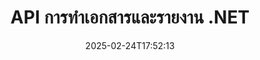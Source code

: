 ---
############################# Static ############################
layout: "landing"
date: 2025-02-24T17:52:13
draft: false

lang: th
product: "Assembly"
product_tag: "assembly"
platform: "Net"
platform_tag: "net"

############################# Drop-down ############################
supported_platforms:
  items:
    # supported_platforms loop
    - title: ".NET"
      tag: "net"
    # supported_platforms loop
    - title: "Java"
      tag: "java"
    # supported_platforms loop
    - title: "Node.js"
      tag: "nodejs-java"

############################# Head ############################
head_title: "API .NET สำหรับการทำเอกสาร การประกอบและการสร้างรายงาน"
head_description: "API C# .NET สำหรับการทำเอกสาร การประกอบและการสร้างรายงาน สร้าง PDF, Word, Excel, PPTX, HTML และเอกสารอีเมลจากเทมเพลตที่กำหนดเอง"

############################# Header ############################
title: "API การทำเอกสารและรายงาน .NET"
description: "สร้างรายงานในแอปพลิเคชัน .NET โดยการกำหนดเทมเพลตและรวมข้อมูล"
words:
  for: "สำหรับ"

actions:
  main: "ดาวน์โหลดทดลองใช้ฟรีผ่าน Nuget"
  main_link: "https://www.nuget.org/packages/GroupDocs.Assembly"
  alt: "การจัดทำใบอนุญาต"
  alt_link: "https://purchase.groupdocs.com/pricing/assembly/net/"
  title: "พร้อมเริ่มต้นแล้วหรือยัง?"
  description: "ลองใช้ฟีเจอร์ของ GroupDocs.Assembly ฟรีหรือขอใบอนุญาต"

release:
  title: "เวอร์ชัน {0} วางจำหน่ายแล้ว"
  notes: "ดูสิ่งที่ใหม่"
  downloads: "ดาวน์โหลด"
  link: "https://releases.groupdocs.com/assembly/net/"

code:
  title: "กรอกกราฟใน DOCX โดยใช้ C#"
  more: "ตัวอย่างเพิ่มเติม"
  more_link: "https://github.com/groupdocs-assembly/GroupDocs.Assembly-for-.NET/"
  install: "dotnet add package GroupDocs.Assembly"
  content: |
    ```csharp {style=abap}   
    // เส้นทางไปยังเทมเพลตหลัก
    string template = "chart_template.docx";

    // เรียกข้อมูลผลิตภาพของผู้จัดการจากแหล่งข้อมูล
    DocumentTable data_table = 
        new DocumentTable("Managers.json", 1);

    // สร้างอินสแตนซ์ของ DataSourceInfo ด้วยข้อมูล
    DataSourceInfo data 
        = new DataSourceInfo(data_table, "managers");

    // ตั้งค่าสีกราฟโดยใช้อีก DataSourceInfo
    DataSourceInfo design = 
        new DataSourceInfo("red", "color");

    // กรอกข้อมูลลงในเทมเพลตและบันทึกไว้ที่เอาต์พุต
    DocumentAssembler asm = new DocumentAssembler();
    asm.AssembleDocument(template, "result.docx", data, design);
    ```

############################# Overview ############################
overview:
  enable: true
  title: "ภาพรวม GroupDocs.Assembly"
  description: "โซลูชัน .NET สำหรับการทำเอกสารอัตโนมัติด้วยการรวมข้อมูลขั้นสูง"
  features:
    # feature loop
    - title: "เพิ่มข้อมูลทางธุรกิจลงในเทมเพลตเอกสารด้วย C#"
      content: "การสร้างรายงานที่ง่ายขึ้น: ด้วย GroupDocs.Assembly for .NET คุณสามารถแทรกข้อมูลจากแหล่งข้อมูลเช่น JSON หรือ XML ลงในเทมเพลตที่กำหนดล่วงหน้าได้อย่างง่ายดาย"

    # feature loop
    - title: "จัดการวัตถุข้อมูลพื้นฐาน"
      content: "ประเภทเอกสารที่รองรับรวมถึงวัตถุที่ฝังอยู่เช่น แผนภูมิ ตาราง และรายการที่สามารถกรอกได้โดยอัตโนมัติโดยข้อมูล"

    # feature loop
    - title: "ฟีเจอร์เพิ่มเติม"
      content: "GroupDocs.Assembly for .NET มีตัวเลือกการกำหนดค่าที่กว้างขวาง ออกแบบวัตถุข้อมูลในเชิงโปรแกรม สร้างบาร์โค้ด ใช้แหล่งข้อมูลออนไลน์ผ่าน URL และบันทึกผลลัพธ์ในรูปแบบต่างๆ"

############################# Platforms ############################
platforms:
  enable: true
  title: "ความเป็นอิสระของแพลตฟอร์ม"
  description: "GroupDocs.Assembly for .NET รองรับระบบปฏิบัติการ เฟรมเวิร์ก และผู้จัดการแพ็กเกจต่อไปนี้"
  items:
    # platform loop
    - title: "Amazon"
      image: "amazon"
    # platform loop
    - title: "Docker"
      image: "docker"
    # platform loop
    - title: "Azure"
      image: "azure"
    # platform loop
    - title: "VS Code"
      image: "vs_code"
    # platform loop
    - title: "ReSharper"
      image: "resharper"
    # platform loop
    - title: "macOS"
      image: "finder"
    # platform loop
    - title: "Linux"
      image: "linux"
    # platform loop
    - title: "NuGet"
      image: "nuget"

############################# File formats ############################
formats:
  enable: true
  title: "รูปแบบไฟล์ที่รองรับ"
  description: |
    GroupDocs.Assembly for .NET สามารถประมวลผลรูปแบบ [ไฟล์](https://docs.groupdocs.com/assembly/net/supported-document-formats/) ต่อไปนี้
  groups:
    # group loop
    - color: "green"
      content: |
        ### รูปแบบ Microsoft Office
        * **Word:**  DOCX, DOC, DOCM, DOT, DOTX, DOTM, RTF, WordprocessingML
        * **Excel:** XLSX, XLS, XLSM, XLSB, XLTM, XLT, XLTM, XLTX, SpreadsheetML
        * **PowerPoint:** PPT, PPTX, PPTM, PPS, PPSX, PPSM, POTM, POTX
    # group loop
    - color: "blue"
      content: |
        ### รูปภาพ และรูปแบบอื่นๆ
        * **พกพาได้:** PDF
        * **รูปภาพ:** SVG, TIFF
        * **รูปแบบสำนักงานอื่นๆ:** ODT, OTT, OTS, ODS, ODP, OTP
      # group loop
    - color: "red"
      content: |
        ### รูปแบบอื่นๆ
        * **เว็บ:** HTML, MHTML
        * **อีเมล:** EML, MSG, EMLX
        * **อื่นๆ:** EPUB, MD

############################# Features ############################
features:
  enable: true
  title: "ฟีเจอร์ของ GroupDocs.Assembly"
  description: "สร้างเอกสารและรายงานโดยใช้โมเดลข้อมูลขั้นสูง"

  items:
    # feature loop
    - icon: "preview"
      title: "การนำเสนอข้อมูลที่ก้าวหน้า"
      content: "รองรับวัตถุข้อมูลที่หลากหลายเช่น แผนภูมิ รายการ ตาราง รูปภาพ และอื่นๆ"

    # feature loop
    - icon: "manipulate"
      title: "การจัดการข้อมูล"
      content: "ใช้สูตรและการดำเนินการตามลำดับเพื่อจัดรูปแบบและแสดงข้อมูลอย่างมีประสิทธิภาพ"

    # feature loop
    - icon: "two_pages"
      title: "รองรับรูปแบบที่กว้างขวาง"
      content: "ทำงานโดยตรงกับรูปแบบเอกสารทั่วไปทั้งหมดสำหรับเทมเพลตหรือไฟล์ผลลัพธ์"

    # feature loop
    - icon: "document_settings"
      title: "การทำเครื่องหมายเทมเพลตที่หลากหลาย"
      content: "ใช้การจัดรูปแบบเชิงลำดับ หมายเลข และการจัดรูปแบบแบบอักษรในเทมเพลต"

    # feature loop
    - icon: "text"
      title: "ฝังบาร์โค้ด"
      content: "สร้างภาพบาร์โค้ดแบบไดนามิกและแทรกลงในเอกสารของคุณ"

    # feature loop
    - icon: "add"
      title: "การจัดรูปแบบข้อมูล"
      content: "จัดรูปแบบสตริงในเทมเพลตเป็นตัวพิมพ์ใหญ๋ ตัวพิมพ์เล็ก ซึ่งใช้รูปแบบตัวอักษรหรือใช้ต้นด้วยตัวพิมพ์ใหญ่"

    # feature loop
    - icon: "manipulate"
      title: "การจัดการเนื้อหาเอกสาร"
      content: "แทรกเนื้อหาจากเอกสารภายนอกไปยังรายงานของคุณได้อย่างไดนามิก"

    # feature loop
    - icon: "convert"
      title: "บันทึกในหลายรูปแบบ"
      content: "ระบุรูปแบบไฟล์ผลลัพธ์โดยใช้ส่วนขยายไฟล์หรือการกำหนดค่าที่ละเอียด"

    # feature loop
    - icon: "update"
      title: "การประมวลผลข้อมูลที่ยืดหยุ่น"
      content: "แทรกรูปภาพและเอกสารแบบไดนามิกโดยใช้ไบต์ที่เข้ารหัสใน Base64"

############################# Code samples ############################
code_samples:
  enable: true
  title: "ตัวอย่างโค้ด"
  description: "ตัวอย่างโค้ดสำหรับการดำเนินการแบบทั่วไปของ GroupDocs.Assembly"
  items:
    # code sample loop
    - title: "รายการที่เป็นจุดในเอกสาร Microsoft Word"
      content: |
        [รายการที่เป็นจุด](https://docs.groupdocs.com/assembly/net/bulleted-list-in-word-processing-document/) เป็นวิธีทั่วไปในการนำเสนอข้อมูลทางธุรกิจ นี่คือตัวอย่างการเพิ่มรายการในเอกสาร Word โดยใช้ GroupDocs.Assembly
        {{< landing/code title="วิธีการกรอกข้อมูลในรายการในเอกสาร">}}
        ```csharp {style=abap}
        // แทรกเทมเพลตนี้บนหน้าของเอกสาร:
        // ตัวชี้วัดประสิทธิภาพของผู้จัดการ
        // . <<foreach [in products]>><<[ProductName]>>
        // <</foreach>>

        // ระบุเส้นทางเทมเพลต
        string template = "Bulleted List Template.docx";

        // ตั้งค่าเส้นทางไฟล์ผลลัพธ์
        string result = "Result Report.docx"

        // เรียกข้อมูลของผู้จัดการจากแหล่งข้อมูล JSON
        JsonDataSource dataSource = new JsonDataSource("Report data.json");
        DataSourceInfo data = new DataSourceInfo(dataSource, "managers")

        // สร้างรายงานที่กรอกข้อมูล
        DocumentAssembler assembler = new DocumentAssembler();
        assembler.AssembleDocument(template, result, data);
        ```
        {{< /landing/code >}}
    # code sample loop
    - title: "กราฟวงกลมในงานนำเสนอ PPTX"
      content: |
        คุณสามารถสร้าง [กราฟวงกลม](https://docs.groupdocs.com/assembly/net/pie-chart-in-presentation-document/) โดยใช้เทมเพลตและข้อมูล XML เพิ่มความน่าสนใจให้กับรายงานของคุณด้วยการแสดงผลข้อมูลที่น่าสนใจ
        {{< landing/code title="วิธีการแสดงข้อมูลในกราฟวงกลม">}}
        ```csharp {style=abap}
        // เพิ่มเทมเพลตชื่อกราฟไปยังงานนำเสนอ:
        // รายได้จากลูกค้า <<foreach [in customers]>> 
        // <<x [CustomerName]>>

        // รวมเทมเพลตข้อมูลกราฟด้วย:
        // Total Order Price<<foreach [in customers]>> 
        // <<x [CustomerName]>>

        // ระบุเส้นทางเทมเพลตกราฟ
        string template = "Pie Chart Template.pptx";

        // ตั้งค่าเส้นทางไฟล์ผลลัพธ์
        string result = "Result Report.pptx"

        // เรียกข้อมูลของลูกค้าจากแหล่งข้อมูล XML
        JsonDataSource dataSource = new JsonDataSource("Chart data.xml");
        DataSourceInfo data = new DataSourceInfo(dataSource, "customers")

        // สร้างกราฟและบันทึกผลลัพธ์
        DocumentAssembler assembler = new DocumentAssembler();
        assembler.AssembleDocument(template, result, data);
        ```
        {{< /landing/code >}}

---